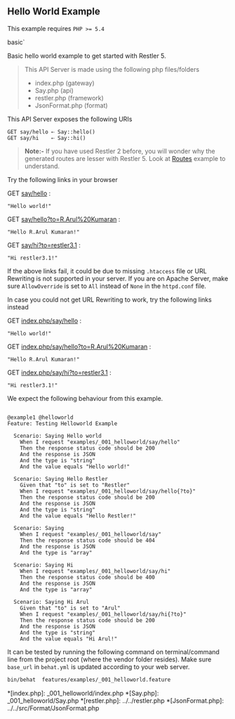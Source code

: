 ## Hello World Example 

 This example requires `PHP >= 5.4` 

<tag>basic`


Basic hello world example to get started with Restler 5.

> This API Server is made using the following php files/folders
> 
> * index.php      (gateway)
> * Say.php      (api)
> * restler.php      (framework)
> * JsonFormat.php      (format)

This API Server exposes the following URIs

    GET say/hello ⇠ Say::hello()
    GET say/hi    ⇠ Say::hi()


> **Note:-** If you have used Restler 2 before, you will wonder why
 the generated routes are lesser with Restler 5.
 Look at [Routes](../_006_routing/readme.html) example to understand.



Try the following links in your browser

GET [say/hello](say/hello)
:    
~~~~~~~~~~~~~~~~~~~~~~~~~~~~~~~~
"Hello world!"
~~~~~~~~~~~~~~~~~~~~~~~~~~~~~~~~

GET [say/hello?to=R.Arul%20Kumaran](say/hello?to=R.Arul%20Kumaran)
:    
~~~~~~~~~~~~~~~~~~~~~~~~~~~~~~~~
"Hello R.Arul Kumaran!"
~~~~~~~~~~~~~~~~~~~~~~~~~~~~~~~~

GET [say/hi?to=restler3.1](say/hi?to=restler3.1)
:    
~~~~~~~~~~~~~~~~~~~~~~~~~~~~~~~~
"Hi restler3.1!"
~~~~~~~~~~~~~~~~~~~~~~~~~~~~~~~~


If the above links fail, it could be due to missing `.htaccess` file or URL
Rewriting is not supported in your server. If you are on Apache Server, make sure
`AllowOverride` is set to `All` instead of `None` in the `httpd.conf` file.

In case you could not get URL Rewriting to work, try the following links instead

GET [index.php/say/hello](index.php/say/hello)
:    
~~~~~~~~~~~~~~~~~~~~~~~~~~~~~~~~
"Hello world!"
~~~~~~~~~~~~~~~~~~~~~~~~~~~~~~~~

GET [index.php/say/hello?to=R.Arul%20Kumaran](index.php/say/hello?to=R.Arul%20Kumaran)
:    
~~~~~~~~~~~~~~~~~~~~~~~~~~~~~~~~
"Hello R.Arul Kumaran!"
~~~~~~~~~~~~~~~~~~~~~~~~~~~~~~~~

GET [index.php/say/hi?to=restler3.1](index.php/say/hi?to=restler3.1)
:    
~~~~~~~~~~~~~~~~~~~~~~~~~~~~~~~~
"Hi restler3.1!"
~~~~~~~~~~~~~~~~~~~~~~~~~~~~~~~~




We expect the following behaviour from this example.

```gherkin

@example1 @helloworld
Feature: Testing Helloworld Example

  Scenario: Saying Hello world
    When I request "examples/_001_helloworld/say/hello"
    Then the response status code should be 200
    And the response is JSON
    And the type is "string"
    And the value equals "Hello world!"

  Scenario: Saying Hello Restler
    Given that "to" is set to "Restler"
    When I request "examples/_001_helloworld/say/hello{?to}"
    Then the response status code should be 200
    And the response is JSON
    And the type is "string"
    And the value equals "Hello Restler!"

  Scenario: Saying
    When I request "examples/_001_helloworld/say"
    Then the response status code should be 404
    And the response is JSON
    And the type is "array"

  Scenario: Saying Hi
    When I request "examples/_001_helloworld/say/hi"
    Then the response status code should be 400
    And the response is JSON
    And the type is "array"

  Scenario: Saying Hi Arul
    Given that "to" is set to "Arul"
    When I request "examples/_001_helloworld/say/hi{?to}"
    Then the response status code should be 200
    And the response is JSON
    And the type is "string"
    And the value equals "Hi Arul!"

```

It can be tested by running the following command on terminal/command line
from the project root (where the vendor folder resides). Make sure `base_url`
in `behat.yml` is updated according to your web server.

```bash
bin/behat  features/examples/_001_helloworld.feature
```



*[index.php]: _001_helloworld/index.php
*[Say.php]: _001_helloworld/Say.php
*[restler.php]: ../../restler.php
*[JsonFormat.php]: ../../src/Format/JsonFormat.php

